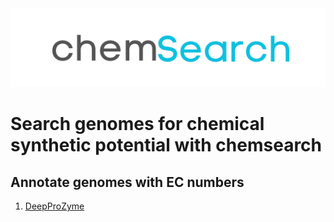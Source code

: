 <div style="text-align: center; width: 100%">
    <img src="notebooks/imgs/logo.png" max-width=400px height="auto">
</div>

# Search genomes for chemical synthetic potential with chemsearch



## Annotate genomes with EC numbers

1. [DeepProZyme](https://github.com/kaistsystemsbiology/DeepProZyme)